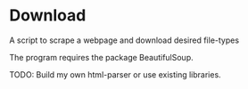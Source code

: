 Download
========

A script to scrape a webpage and download desired file-types

The program requires the package BeautifulSoup.

TODO:
Build my own html-parser or use existing libraries.
